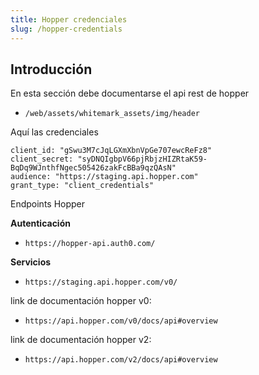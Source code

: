 ```yaml
---
title: Hopper credenciales
slug: /hopper-credentials
---
```


## Introducción

En esta sección debe documentarse el api rest de hopper

- `/web/assets/whitemark_assets/img/header`


Aquí las credenciales

```
client_id: "gSwu3M7cJqLGXmXbnVpGe707ewcReFz8"
client_secret: "syDNQIgbpV66pjRbjzHIZRtaK59-BqDq9WJnthfNgec505426zakFcBBa9qzQAsN"
audience: "https://staging.api.hopper.com"
grant_type: "client_credentials"
```

Endpoints Hopper

__Autenticación__

- `https://hopper-api.auth0.com/`

__Servicios__

- `https://staging.api.hopper.com/v0/`

link de documentación hopper v0:

- `https://api.hopper.com/v0/docs/api#overview`

link de documentación hopper v2:
- `https://api.hopper.com/v2/docs/api#overview`
